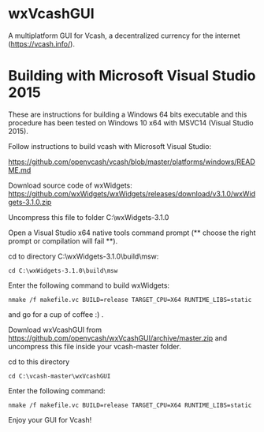 # wxVcashGUI
A multiplatform GUI for Vcash, a decentralized currency for the internet (https://vcash.info/).

# Building with Microsoft Visual Studio 2015

These are instructions for building a Windows 64 bits executable and this procedure
has been tested on Windows 10 x64 with MSVC14 (Visual Studio 2015).

Follow instructions to build vcash with Microsoft Visual Studio: 

https://github.com/openvcash/vcash/blob/master/platforms/windows/README.md

Download source code of wxWidgets: https://github.com/wxWidgets/wxWidgets/releases/download/v3.1.0/wxWidgets-3.1.0.zip

Uncompress this file to folder C:\wxWidgets-3.1.0

Open a Visual Studio x64 native tools command prompt (** choose the right prompt or compilation will fail **).

cd to directory C:\wxWidgets-3.1.0\build\msw:
```
cd C:\wxWidgets-3.1.0\build\msw
```

Enter the following command to build wxWidgets:
```
nmake /f makefile.vc BUILD=release TARGET_CPU=X64 RUNTIME_LIBS=static
```

and go for a cup of coffee :) .



Download wxVcashGUI from https://github.com/openvcash/wxVcashGUI/archive/master.zip and uncompress this file inside your vcash-master folder.

cd to this directory 
```
cd C:\vcash-master\wxVcashGUI
```

Enter the following command:
```
nmake /f makefile.vc BUILD=release TARGET_CPU=X64 RUNTIME_LIBS=static
```

Enjoy your GUI for Vcash!
